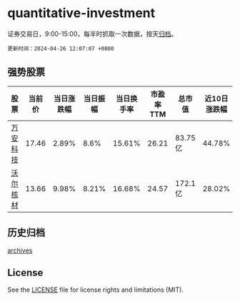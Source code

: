 # quantitative-investment

证券交易日，9:00-15:00，每半时抓取一次数据，按天[归档](archives)。

`更新时间：2024-04-26 12:07:07 +0800`

## 强势股票

|股票|当前价|当日涨跌幅|当日振幅|当日换手率|市盈率TTM|总市值|近10日涨跌幅|
|----|----|----|----|----|----|----|----|
|[万安科技](https://xueqiu.com/S/SZ002590)|17.46|2.89%|8.6%|15.61%|26.21|83.75亿|44.78%|
|[沃尔核材](https://xueqiu.com/S/SZ002130)|13.66|9.98%|8.21%|16.68%|24.57|172.1亿|28.02%|

## 历史归档

[archives](archives)

## License

See the [LICENSE](LICENSE) file for license rights and limitations (MIT).